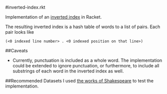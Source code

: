 #inverted-index.rkt

Implementation of an [inverted index](https://en.wikipedia.org/wiki/Inverted_index) in Racket.

The resulting inverted index is a hash table of words to a list of pairs. Each pair looks like

  `(<0 indexed line number> . <0 indexed position on that line>)`

##Caveats
* Currently, punctuation is included as a whole word. The implementation could be extended to ignore punctuation, or furthermore, to include all substrings of each word in the inverted index as well.

##Recommended Datasets
I used [the works of Shakespeare](http://www.gutenberg.org/cache/epub/100/pg100.txt) to test the implementation.

